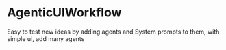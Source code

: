 # AgenticUIWorkflow
Easy to test new ideas by adding agents and System prompts to them, with simple ui, add many agents
